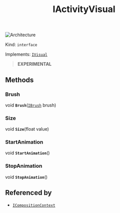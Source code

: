 ﻿---
id: IActivityVisual
title: IActivityVisual
---

![Architecture](https://img.shields.io/badge/architecture-new_only-blue)

Kind: `interface`

Implements: [`IVisual`](IVisual)

> **EXPERIMENTAL**

## Methods
### Brush
void **`Brush`**([`IBrush`](IBrush) brush)

### Size
void **`Size`**(float value)

### StartAnimation
void **`StartAnimation`**()

### StopAnimation
void **`StopAnimation`**()

## Referenced by
- [`ICompositionContext`](ICompositionContext)

